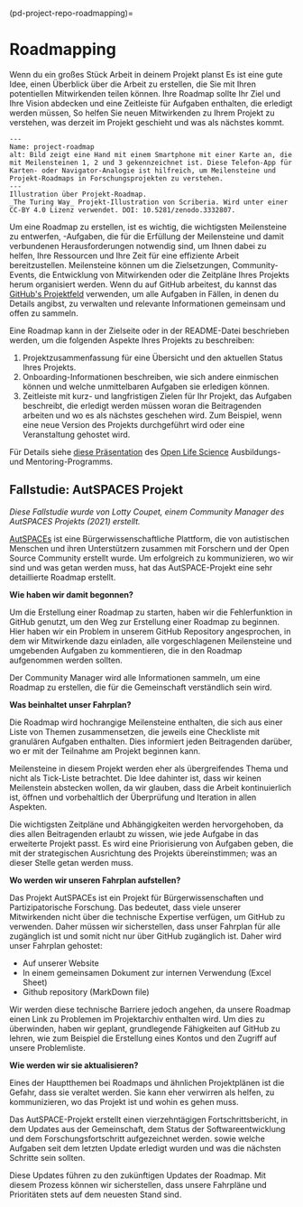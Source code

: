 (pd-project-repo-roadmapping)=
# Roadmapping

Wenn du ein großes Stück Arbeit in deinem Projekt planst Es ist eine gute Idee, einen Überblick über die Arbeit zu erstellen, die Sie mit Ihren potentiellen Mitwirkenden teilen können. Ihre Roadmap sollte Ihr Ziel und Ihre Vision abdecken und eine Zeitleiste für Aufgaben enthalten, die erledigt werden müssen, So helfen Sie neuen Mitwirkenden zu Ihrem Projekt zu verstehen, was derzeit im Projekt geschieht und was als nächstes kommt.

```{figure} ../../figures/project-roadmap.jpg
---
Name: project-roadmap
alt: Bild zeigt eine Hand mit einem Smartphone mit einer Karte an, die mit Meilensteinen 1, 2 und 3 gekennzeichnet ist. Diese Telefon-App für Karten- oder Navigator-Analogie ist hilfreich, um Meilensteine und Projekt-Roadmaps in Forschungsprojekten zu verstehen.
---
Illustration über Projekt-Roadmap.
_The Turing Way_ Projekt-Illustration von Scriberia. Wird unter einer CC-BY 4.0 Lizenz verwendet. DOI: 10.5281/zenodo.3332807.
```

Um eine Roadmap zu erstellen, ist es wichtig, die wichtigsten Meilensteine zu entwerfen, -Aufgaben, die für die Erfüllung der Meilensteine und damit verbundenen Herausforderungen notwendig sind, um Ihnen dabei zu helfen, Ihre Ressourcen und Ihre Zeit für eine effiziente Arbeit bereitzustellen. Meilensteine können um die Zielsetzungen, Community-Events, die Entwicklung von Mitwirkenden oder die Zeitpläne Ihres Projekts herum organisiert werden. Wenn du auf GitHub arbeitest, du kannst das [GitHub's Projektfeld](https://help.github.com/en/articles/tracking-the-progress-of-your-work-with-project-boards) verwenden, um alle Aufgaben in Fällen, in denen du Details angibst, zu verwalten und relevante Informationen gemeinsam und offen zu sammeln.

Eine Roadmap kann in der Zielseite oder in der README-Datei beschrieben werden, um die folgenden Aspekte Ihres Projekts zu beschreiben:

1. Projektzusammenfassung für eine Übersicht und den aktuellen Status Ihres Projekts.
2. Onboarding-Informationen beschreiben, wie sich andere einmischen können und welche unmittelbaren Aufgaben sie erledigen können.
3. Zeitleiste mit kurz- und langfristigen Zielen für Ihr Projekt, das Aufgaben beschreibt, die erledigt werden müssen woran die Beitragenden arbeiten und wo es als nächstes geschehen wird. Zum Beispiel, wenn eine neue Version des Projekts durchgeführt wird oder eine Veranstaltung gehostet wird.

Für Details siehe [diese Präsentation](https://docs.google.com/presentation/d/e/2PACX-1vSMCLWnN1_lO4ofD9cCjN9TJxyHYIvBFfgarOlwi95G4JJ5m672v-sYFbvfRyHPag83XviEJBrIecga/pub?start=false&loop=false&delayms=3000) des [Open Life Science](https://openlifesci.org/) Ausbildungs- und Mentoring-Programms.

## Fallstudie: AutSPACES Projekt

*Diese Fallstudie wurde von Lotty Coupet, einem Community Manager des AutSPACES Projekts (2021) erstellt.*

[AutSPACEs](https://github.com/alan-turing-institute/AutSPACEs) ist eine Bürgerwissenschaftliche Plattform, die von autistischen Menschen und ihren Unterstützern zusammen mit Forschern und der Open Source Community erstellt wurde. Um erfolgreich zu kommunizieren, wo wir sind und was getan werden muss, hat das AutSPACE-Projekt eine sehr detaillierte Roadmap erstellt.

**Wie haben wir damit begonnen?**

Um die Erstellung einer Roadmap zu starten, haben wir die Fehlerfunktion in GitHub genutzt, um den Weg zur Erstellung einer Roadmap zu beginnen. Hier haben wir ein Problem in unserem GitHub Repository angesprochen, in dem wir Mitwirkende dazu einladen, alle vorgeschlagenen Meilensteine und umgebenden Aufgaben zu kommentieren, die in den Roadmap aufgenommen werden sollten.

Der Community Manager wird alle Informationen sammeln, um eine Roadmap zu erstellen, die für die Gemeinschaft verständlich sein wird.

**Was beinhaltet unser Fahrplan?**

Die Roadmap wird hochrangige Meilensteine enthalten, die sich aus einer Liste von Themen zusammensetzen, die jeweils eine Checkliste mit granulären Aufgaben enthalten. Dies informiert jeden Beitragenden darüber, wo er mit der Teilnahme am Projekt beginnen kann.

Meilensteine in diesem Projekt werden eher als übergreifendes Thema und nicht als Tick-Liste betrachtet. Die Idee dahinter ist, dass wir keinen Meilenstein abstecken wollen, da wir glauben, dass die Arbeit kontinuierlich ist, öffnen und vorbehaltlich der Überprüfung und Iteration in allen Aspekten.

Die wichtigsten Zeitpläne und Abhängigkeiten werden hervorgehoben, da dies allen Beitragenden erlaubt zu wissen, wie jede Aufgabe in das erweiterte Projekt passt. Es wird eine Priorisierung von Aufgaben geben, die mit der strategischen Ausrichtung des Projekts übereinstimmen; was an dieser Stelle getan werden muss.

**Wo werden wir unseren Fahrplan aufstellen?**

Das Projekt AutSPACEs ist ein Projekt für Bürgerwissenschaften und Partizipatorische Forschung. Das bedeutet, dass viele unserer Mitwirkenden nicht über die technische Expertise verfügen, um GitHub zu verwenden. Daher müssen wir sicherstellen, dass unser Fahrplan für alle zugänglich ist und somit nicht nur über GitHub zugänglich ist. Daher wird unser Fahrplan gehostet:
- Auf unserer Website
- In einem gemeinsamen Dokument zur internen Verwendung (Excel Sheet)
- Github repository (MarkDown file)

Wir werden diese technische Barriere jedoch angehen, da unsere Roadmap einen Link zu Problemen im Projektarchiv enthalten wird. Um dies zu überwinden, haben wir geplant, grundlegende Fähigkeiten auf GitHub zu lehren, wie zum Beispiel die Erstellung eines Kontos und den Zugriff auf unsere Problemliste.

**Wie werden wir sie aktualisieren?**

Eines der Hauptthemen bei Roadmaps und ähnlichen Projektplänen ist die Gefahr, dass sie veraltet werden. Sie kann eher verwirren als helfen, zu kommunizieren, wo das Projekt ist und wohin es gehen muss.

Das AutSPACE-Projekt erstellt einen vierzehntägigen Fortschrittsbericht, in dem Updates aus der Gemeinschaft, dem Status der Softwareentwicklung und dem Forschungsfortschritt aufgezeichnet werden. sowie welche Aufgaben seit dem letzten Update erledigt wurden und was die nächsten Schritte sein sollten.

Diese Updates führen zu den zukünftigen Updates der Roadmap. Mit diesem Prozess können wir sicherstellen, dass unsere Fahrpläne und Prioritäten stets auf dem neuesten Stand sind.
